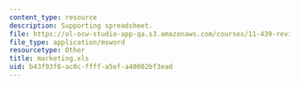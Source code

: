 ```yaml
---
content_type: resource
description: Supporting spreadsheet.
file: https://ol-ocw-studio-app-qa.s3.amazonaws.com/courses/11-439-revitalizing-urban-main-streets-mission-hill-egleston-square-boston-spring-2003/b43f93f6ac0cffffa5efa40002bf3ead_marketing.xls
file_type: application/msword
resourcetype: Other
title: marketing.xls
uid: b43f93f6-ac0c-ffff-a5ef-a40002bf3ead
---
```

